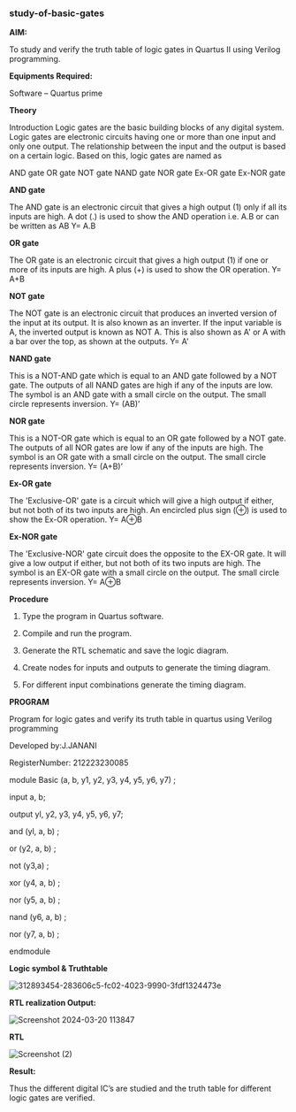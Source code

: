 ### study-of-basic-gates

**AIM:** 

To study and verify the truth table of logic gates in Quartus II using Verilog programming.

**Equipments Required:**

Software – Quartus prime 

**Theory**

Introduction Logic gates are the basic building blocks of any digital system. Logic gates are electronic circuits having one or more than one input and only one output. The relationship between the input and the output is based on a certain logic. Based on this, logic gates are named as

AND gate OR gate NOT gate NAND gate NOR gate Ex-OR gate Ex-NOR gate

**AND gate**

The AND gate is an electronic circuit that gives a high output (1) only if all its inputs are high. A dot (.) is used to show the AND operation i.e. A.B or can be written as AB
Y= A.B

**OR gate** 

The OR gate is an electronic circuit that gives a high output (1) if one or more of its inputs are high. A plus (+) is used to show the OR operation.
Y= A+B

**NOT gate**

The NOT gate is an electronic circuit that produces an inverted version of the input at its output. It is also known as an inverter. If the input variable is A, the inverted output is known as NOT A. This is also shown as A' or A with a bar over the top, as shown at the outputs.
Y= A'

**NAND gate**

This is a NOT-AND gate which is equal to an AND gate followed by a NOT gate. The outputs of all NAND gates are high if any of the inputs are low. The symbol is an AND gate with a small circle on the output. The small circle represents inversion.
Y= (AB)’

**NOR gate**

This is a NOT-OR gate which is equal to an OR gate followed by a NOT gate. The outputs of all NOR gates are low if any of the inputs are high. The symbol is an OR gate with a small circle on the output. The small circle represents inversion.
Y= (A+B)’

**Ex-OR gate**

The 'Exclusive-OR' gate is a circuit which will give a high output if either, but not both of its two inputs are high. An encircled plus sign (⊕) is used to show the Ex-OR operation.
Y= A⊕B

**Ex-NOR gate**

The 'Exclusive-NOR' gate circuit does the opposite to the EX-OR gate. It will give a low output if either, but not both of its two inputs are high. The symbol is an EX-OR gate with a small circle on the output. The small circle represents inversion.
Y= A⊕B

**Procedure** 

1.	Type the program in Quartus software.

2.	Compile and run the program.

3.	Generate the RTL schematic and save the logic diagram.

4.	Create nodes for inputs and outputs to generate the timing diagram.

5.	For different input combinations generate the timing diagram.


**PROGRAM**

Program for logic gates and verify its truth table in quartus using Verilog programming

 Developed by:J.JANANI 
 
 RegisterNumber: 212223230085
 
 module Basic (a, b, y1, y2, y3, y4, y5, y6, y7) ;
 
input a, b;

output yl, y2, y3, y4, y5, у6, y7;

and (yl, a, b) ;

or (y2, a, b) ;

not (y3,a) ;

xor (y4, a, b) ;

nor (y5, a, b) ;

nand (y6, a, b) ;

nor (y7, a, b) ;

endmodule
 
**Logic symbol & Truthtable**

![312893454-283606c5-fc02-4023-9990-3fdf1324473e](https://github.com/Janani23014108/study-of-basic-gates/assets/146822085/6b0cdd38-2dc3-4e2f-8e37-a3f3d175abe1)


**RTL realization Output:** 


![Screenshot 2024-03-20 113847](https://github.com/Janani23014108/study-of-basic-gates/assets/146822085/830add33-ba4b-437d-b7b6-6932d7ded497)



**RTL**

![Screenshot (2)](https://github.com/Janani23014108/study-of-basic-gates/assets/146822085/de6b6bb1-4c9d-4070-ab7d-de80a20dc796)

**Result:**

Thus the different digital IC’s are studied and the truth table for different logic gates are verified.









